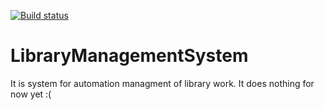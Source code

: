 [![Build status](https://ci.appveyor.com/api/projects/status/e6wqwyotkf2t60ej/branch/master?svg=true)](https://ci.appveyor.com/project/IrynaZakharchenko/librarymanagementsystem/branch/master)
# LibraryManagementSystem
It is system for automation managment of library work. It does nothing for now yet :(
